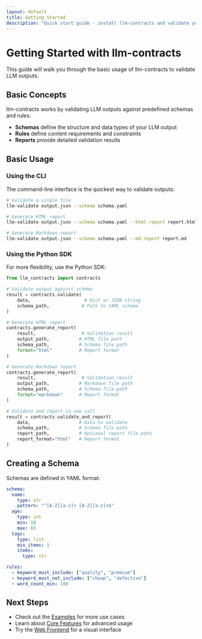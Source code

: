 ```yaml
---
layout: default
title: Getting Started
description: "Quick start guide - install llm-contracts and validate your first LLM output"
---
```


# Getting Started with llm-contracts

This guide will walk you through the basic usage of llm-contracts to validate LLM outputs.

## Basic Concepts

llm-contracts works by validating LLM outputs against predefined schemas and rules:

- **Schemas** define the structure and data types of your LLM output
- **Rules** define content requirements and constraints
- **Reports** provide detailed validation results

## Basic Usage

### Using the CLI

The command-line interface is the quickest way to validate outputs:

```bash
# Validate a single file
llm-validate output.json --schema schema.yaml

# Generate HTML report
llm-validate output.json --schema schema.yaml --html-report report.html

# Generate Markdown report
llm-validate output.json --schema schema.yaml --md-report report.md
```

### Using the Python SDK

For more flexibility, use the Python SDK:

```python
from llm_contracts import contracts

# Validate output against schema
result = contracts.validate(
    data,                    # Dict or JSON string
    schema_path,            # Path to YAML schema
)

# Generate HTML report
contracts.generate_report(
    result,                 # Validation result
    output_path,           # HTML file path
    schema_path,           # Schema file path
    format="html"          # Report format
)

# Generate Markdown report
contracts.generate_report(
    result,                 # Validation result
    output_path,           # Markdown file path
    schema_path,           # Schema file path
    format="markdown"      # Report format
)

# Validate and report in one call
result = contracts.validate_and_report(
    data,                  # Data to validate
    schema_path,           # Schema file path
    report_path,           # Optional report file path
    report_format="html"   # Report format
)
```

## Creating a Schema

Schemas are defined in YAML format:

```yaml
schema:
  name:
    type: str
    pattern: "^[A-Z][a-z]+ [A-Z][a-z]+$"
  age:
    type: int
    min: 18
    max: 65
  tags:
    type: list
    min_items: 1
    items:
      type: str

rules:
  - keyword_must_include: ["quality", "premium"]
  - keyword_must_not_include: ["cheap", "defective"]
  - word_count_min: 100
```

## Next Steps

- Check out the [Examples](examples) for more use cases
- Learn about [Core Features](features) for advanced usage
- Try the [Web Frontend](frontend) for a visual interface 